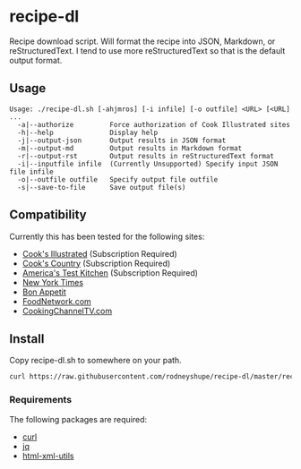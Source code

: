 # recipe-dl

Recipe download script.  Will format the recipe into JSON, Markdown,
or reStructuredText.  I tend to use more reStructuredText so that is the
default output format.

## Usage

```
Usage: ./recipe-dl.sh [-ahjmros] [-i infile] [-o outfile] <URL> [<URL] ...
  -a|--authorize         Force authorization of Cook Illustrated sites
  -h|--help              Display help
  -j|--output-json       Output results in JSON format
  -m|--output-md         Output results in Markdown format
  -r|--output-rst        Output results in reStructuredText format
  -i|--inputfile infile  (Currently Unsupported) Specify input JSON file infile
  -o|--outfile outfile   Specify output file outfile
  -s|--save-to-file      Save output file(s)
```

## Compatibility

Currently this has been tested for the following sites:
* [Cook's Illustrated](www.cooksillustrated.com) (Subscription Required)
* [Cook's Country](www.cookscountry.com) (Subscription Required)
* [America's Test Kitchen](www.americatestkitchen.com) (Subscription Required)
* [New York Times](cooking.nytimes.com)
* [Bon Appetit](www.bonappetit.com)
* [FoodNetwork.com](www.foodnetwork.com)
* [CookingChannelTV.com](www.cookingchanneltv.com)

## Install
Copy recipe-dl.sh to somewhere on your path.
```sh
curl https://raw.githubusercontent.com/rodneyshupe/recipe-dl/master/recipe-dl.sh --output recipe-dl.sh && chmod + x recipe-dl.sh
```

### Requirements
The following packages are required:
* [curl](https://curl.haxx.se/)
* [jq](https://stedolan.github.io/jq/)
* [html-xml-utils](https://www.w3.org/Tools/HTML-XML-utils/)
